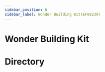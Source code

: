 ```yaml
---
sidebar_position: 6
sidebar_label: Wonder Building Kit(EF08239)
---
```


# Wonder Building Kit

# Directory

<cardbox>
  <card
    href="./wonder-building-kit-case-01/"
    title="The Motorcycle"
    description=""
    img={'https://wiki-media-ef.oss-cn-hongkong.aliyuncs.com/docs/microbit/building-blocks/wonder-building-kit/images/case-01-01.png'}
  />
  <card
    href="./wonder-building-kit-case-02/"
    title="Line-following Car"
    description=""
    img={'https://wiki-media-ef.oss-cn-hongkong.aliyuncs.com/docs/microbit/building-blocks/wonder-building-kit/images/case-02-01.png'}
  />
  <card
    href="./wonder-building-kit-case-03/"
    title="The Gyroscope Base"
    description=""
    img={'https://wiki-media-ef.oss-cn-hongkong.aliyuncs.com/docs/microbit/building-blocks/wonder-building-kit/images/case-03-01.png'}
  />
  <card
    href="./wonder-building-kit-case-04/"
    title="Obstacles-avoidance Car"
    description=""
    img={'https://wiki-media-ef.oss-cn-hongkong.aliyuncs.com/docs/microbit/building-blocks/wonder-building-kit/images/case-04-01.png'}
  />
  <card
    href="./wonder-building-kit-case-05/"
    title="Rotary Chairs"
    description=""
    img={'https://wiki-media-ef.oss-cn-hongkong.aliyuncs.com/docs/microbit/building-blocks/wonder-building-kit/images/case-05-01.png'}
  />
  <card
    href="./wonder-building-kit-case-06/"
    title="The Bigfoot Monster"
    description=""
    img={'https://wiki-media-ef.oss-cn-hongkong.aliyuncs.com/docs/microbit/building-blocks/wonder-building-kit/images/case-06-01.png'}
  />
  <card
    href="./wonder-building-kit-case-07/"
    title="The Basketball Counter"
    description=""
    img={'https://wiki-media-ef.oss-cn-hongkong.aliyuncs.com/docs/microbit/building-blocks/wonder-building-kit/images/case-07-01.png'}
  />
  <card
    href="./wonder-building-kit-case-08/"
    title="The Robot Arm"
    description=""
    img={'https://wiki-media-ef.oss-cn-hongkong.aliyuncs.com/docs/microbit/building-blocks/wonder-building-kit/images/case-08-01.png'}
  />
  <card
    href="./wonder-building-kit-case-09/"
    title="Automatic Doors"
    description=""
    img={'https://wiki-media-ef.oss-cn-hongkong.aliyuncs.com/docs/microbit/building-blocks/wonder-building-kit/images/case-09-01.png'}
  />
  <card
    href="./wonder-building-kit-case-10/"
    title="Boating"
    description=""
    img={'https://wiki-media-ef.oss-cn-hongkong.aliyuncs.com/docs/microbit/building-blocks/wonder-building-kit/images/case-10-01.png'}
  />
  <card
    href="./wonder-building-kit-case-11/"
    title="The Tiny Sky Wheel"
    description=""
    img={'https://wiki-media-ef.oss-cn-hongkong.aliyuncs.com/docs/microbit/building-blocks/wonder-building-kit/images/case-11-01.png'}
  />
  <card
    href="./wonder-building-kit-case-12/"
    title="The Forklift"
    description=""
    img={'https://wiki-media-ef.oss-cn-hongkong.aliyuncs.com/docs/microbit/building-blocks/wonder-building-kit/images/case-12-01.png'}
  />
  <card
    href="./wonder-building-kit-case-13/"
    title="The Seesaw"
    description=""
    img={'https://wiki-media-ef.oss-cn-hongkong.aliyuncs.com/docs/microbit/building-blocks/wonder-building-kit/images/case-13-01.png'}
  />
  <card
    href="./wonder-building-kit-case-14/"
    title="The Reading Range Guitar"
    description=""
    img={'https://wiki-media-ef.oss-cn-hongkong.aliyuncs.com/docs/microbit/building-blocks/wonder-building-kit/images/case-14-01.png'}
  />
  <card
    href="./wonder-building-kit-case-15/"
    title="The Walking Robot"
    description=""
    img={'https://wiki-media-ef.oss-cn-hongkong.aliyuncs.com/docs/microbit/building-blocks/wonder-building-kit/images/case-15-01.png'}
  />
  <card
    href="./wonder-building-kit-case-16/"
    title="The Road Sweeper"
    description=""
    img={'https://wiki-media-ef.oss-cn-hongkong.aliyuncs.com/docs/microbit/building-blocks/wonder-building-kit/images/case-16-01.png'}
  />
  <card
    href="./wonder-building-kit-case-17/"
    title="The Rickshaw"
    description=""
    img={'https://wiki-media-ef.oss-cn-hongkong.aliyuncs.com/docs/microbit/building-blocks/wonder-building-kit/images/case-17-01.png'}
  />
  <card
    href="./wonder-building-kit-case-18/"
    title="The Aerial Ladder Truck"
    description=""
    img={'https://wiki-media-ef.oss-cn-hongkong.aliyuncs.com/docs/microbit/building-blocks/wonder-building-kit/images/case-18-01.png'}
  />
  <card
    href="./wonder-building-kit-case-19/"
    title="The Crawler"
    description=""
    img={'https://wiki-media-ef.oss-cn-hongkong.aliyuncs.com/docs/microbit/building-blocks/wonder-building-kit/images/case-19-01.png'}
  />
  <card
    href="./wonder-building-kit-case-20/"
    title="The Smart Airer"
    description=""
    img={'https://wiki-media-ef.oss-cn-hongkong.aliyuncs.com/docs/microbit/building-blocks/wonder-building-kit/images/case-20-01.png'}
  />
  <card
    href="./wonder-building-kit-case-21/"
    title="The Spider Walker"
    description=""
    img={'https://wiki-media-ef.oss-cn-hongkong.aliyuncs.com/docs/microbit/building-blocks/wonder-building-kit/images/Wonder-Building-Kit-case-21-01.png'}
  />
  <card
    href="./wonder-building-kit-case-22/"
    title="The Helicopter"
    description=""
    img={'https://wiki-media-ef.oss-cn-hongkong.aliyuncs.com/docs/microbit/building-blocks/wonder-building-kit/images/Wonder-Building-Kit-case-22-01.png'}
  />
  <card
    href="./wonder-building-kit-case-23/"
    title="The Locomotive"
    description=""
    img={'https://wiki-media-ef.oss-cn-hongkong.aliyuncs.com/docs/microbit/building-blocks/wonder-building-kit/images/Wonder-Building-Kit-case-23-01.png'}
  />
  <card
    href="./wonder-building-kit-case-24/"
    title="The Top Emitter"
    description=""
    img={'https://wiki-media-ef.oss-cn-hongkong.aliyuncs.com/docs/microbit/building-blocks/wonder-building-kit/images/Wonder-Building-Kit-case-24-01.png'}
  />
  <card
    href="./wonder-building-kit-case-25/"
    title="The Egg Beater"
    description=""
    img={'https://wiki-media-ef.oss-cn-hongkong.aliyuncs.com/docs/microbit/building-blocks/wonder-building-kit/images/Wonder-Building-Kit-case-25-01.png'}
  />
  <card
    href="./wonder-building-kit-case-26/"
    title="The Corsair"
    description=""
    img={'https://wiki-media-ef.oss-cn-hongkong.aliyuncs.com/docs/microbit/building-blocks/wonder-building-kit/images/Wonder-Building-Kit-case-26-01.png'}
  />
  <card
    href="./wonder-building-kit-case-27/"
    title="The Smart Garbage Can"
    description=""
    img={'https://wiki-media-ef.oss-cn-hongkong.aliyuncs.com/docs/microbit/building-blocks/wonder-building-kit/images/Wonder-Building-Kit-case-27-01.png'}
  />
  <card
    href="./wonder-building-kit-case-28/"
    title="The Wiper"
    description=""
    img={'https://wiki-media-ef.oss-cn-hongkong.aliyuncs.com/docs/microbit/building-blocks/wonder-building-kit/images/Wonder-Building-Kit-case-28-01.png'}
  />
  <card
    href="./wonder-building-kit-case-29/"
    title="The Stone Thrower"
    description=""
    img={'https://wiki-media-ef.oss-cn-hongkong.aliyuncs.com/docs/microbit/building-blocks/wonder-building-kit/images/Wonder-Building-Kit-case-29-01.png'}
  />
  <card
    href="./wonder-building-kit-case-30/"
    title="The Ambient Lighting"
    description=""
    img={'https://wiki-media-ef.oss-cn-hongkong.aliyuncs.com/docs/microbit/building-blocks/wonder-building-kit/images/Wonder-Building-Kit-case-30-01.png'}
  />
  <card
    href="./wonder-building-kit-case-31/"
    title="The Drawing Machine"
    description=""
    img={'https://wiki-media-ef.oss-cn-hongkong.aliyuncs.com/docs/microbit/building-blocks/wonder-building-kit/images/Wonder-Building-Kit-case-31-01.png'}
  />
  <card
    href="./wonder-building-kit-case-32/"
    title="Robot Dog"
    description=""
    img={'https://wiki-media-ef.oss-cn-hongkong.aliyuncs.com/docs/microbit/building-blocks/wonder-building-kit/images/Wonder-Building-Kit-case-32-01.png'}
  />
  <card
    href="./wonder-building-kit-case-33/"
    title="Two-wheeled Motorcycle"
    description=""
    img={'https://wiki-media-ef.oss-cn-hongkong.aliyuncs.com/docs/microbit/building-blocks/wonder-building-kit/images/Wonder-Building-Kit-case-33-01.png'}
  />
  <card
    href="./wonder-building-kit-case-34/"
    title="Mechanical Dog"
    description=""
    img={'https://wiki-media-ef.oss-cn-hongkong.aliyuncs.com/docs/microbit/building-blocks/wonder-building-kit/images/Wonder-Building-Kit-case-34-01.png'}
  />
  <card
    href="./wonder-building-kit-case-35/"
    title="Swimming Robot"
    description=""
    img={'https://wiki-media-ef.oss-cn-hongkong.aliyuncs.com/docs/microbit/building-blocks/wonder-building-kit/images/Wonder-Building-Kit-case-35-01.png'}
  />
  <card
    href="./wonder-building-kit-case-36/"
    title="Forklift"
    description=""
    img={'https://wiki-media-ef.oss-cn-hongkong.aliyuncs.com/docs/microbit/building-blocks/wonder-building-kit/images/Wonder-Building-Kit-case-36-01.png'}
  />
  <card
    href="./wonder-building-kit-case-37/"
    title="The Steering Vehicle"
    description=""
    img={'https://wiki-media-ef.oss-cn-hongkong.aliyuncs.com/docs/microbit/building-blocks/wonder-building-kit/images/Wonder-Building-Kit-case-37-01.png'}
  />
  <card
    href="./wonder-building-kit-case-38/"
    title="The Pendulum"
    description=""
    img={'https://wiki-media-ef.oss-cn-hongkong.aliyuncs.com/docs/microbit/building-blocks/wonder-building-kit/images/Wonder-Building-Kit-case-38-01.png'}
  />
  <card
    href="./wonder-building-kit-case-39/"
    title="The Weight-Lifting Robot"
    description=""
    img={'https://wiki-media-ef.oss-cn-hongkong.aliyuncs.com/docs/microbit/building-blocks/wonder-building-kit/images/Wonder-Building-Kit-case-39-01.png'}
  />
  <card
    href="./wonder-building-kit-case-40/"
    title="The Bow"
    description=""
    img={'https://wiki-media-ef.oss-cn-hongkong.aliyuncs.com/docs/microbit/building-blocks/wonder-building-kit/images/Wonder-Building-Kit-case-40-01.png'}
  />
  <card
    href="./wonder-building-kit-case-41/"
    title="The Wings"
    description=""
    img={'https://wiki-media-ef.oss-cn-hongkong.aliyuncs.com/docs/microbit/building-blocks/wonder-building-kit/images/Wonder-Building-Kit-case-41-01.png'}
  />
  <card
    href="./wonder-building-kit-case-42/"
    title="The Pull-ups Robot"
    description=""
    img={'https://wiki-media-ef.oss-cn-hongkong.aliyuncs.com/docs/microbit/building-blocks/wonder-building-kit/images/Wonder-Building-Kit-case-42-01.png'}
  />
  <card
    href="./wonder-building-kit-case-43/"
    title="The Worm car"
    description=""
    img={'https://wiki-media-ef.oss-cn-hongkong.aliyuncs.com/docs/microbit/building-blocks/wonder-building-kit/images/Wonder-Building-Kit-case-43-01.png'}
  />
  <card
    href="./wonder-building-kit-case-44/"
    title="The Oscillating Fan"
    description=""
    img={'https://wiki-media-ef.oss-cn-hongkong.aliyuncs.com/docs/microbit/building-blocks/wonder-building-kit/images/Wonder-Building-Kit-case-44-01.png'}
  />
  <card
    href="./wonder-building-kit-case-45/"
    title="The Cricket Robot"
    description=""
    img={'https://wiki-media-ef.oss-cn-hongkong.aliyuncs.com/docs/microbit/building-blocks/wonder-building-kit/images/Wonder-Building-Kit-case-45-01.png'}
  />
  <card
    href="./wonder-building-kit-case-46/"
    title="The Unicycle Mini Man"
    description=""
    img={'https://wiki-media-ef.oss-cn-hongkong.aliyuncs.com/docs/microbit/building-blocks/wonder-building-kit/images/Wonder-Building-Kit-case-46-01.png'}
  />
  <card
    href="./wonder-building-kit-case-47/"
    title="The Flying Cars"
    description=""
    img={'https://wiki-media-ef.oss-cn-hongkong.aliyuncs.com/docs/microbit/building-blocks/wonder-building-kit/images/Wonder-Building-Kit-case-47-01.png'}
  />
  <card
    href="./wonder-building-kit-case-48/"
    title="The Jump Rope Robot"
    description=""
    img={'https://wiki-media-ef.oss-cn-hongkong.aliyuncs.com/docs/microbit/building-blocks/wonder-building-kit/images/Wonder-Building-Kit-case-48-01.png'}
  />
</cardbox>
